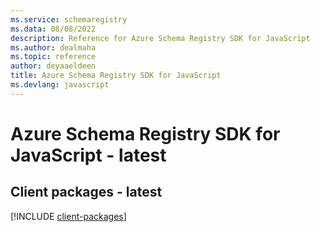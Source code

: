 ```yaml
---
ms.service: schemaregistry
ms.data: 08/08/2022
description: Reference for Azure Schema Registry SDK for JavaScript
ms.author: dealmaha
ms.topic: reference
author: deyaaeldeen
title: Azure Schema Registry SDK for JavaScript
ms.devlang: javascript
---
```

# Azure Schema Registry SDK for JavaScript - latest

## Client packages - latest
[!INCLUDE [client-packages](schema-registry-client-index.md)]